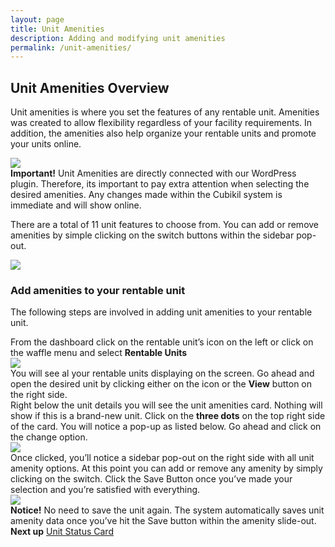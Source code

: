 ```yaml
---
layout: page
title: Unit Amenities
description: Adding and modifying unit amenities
permalink: /unit-amenities/
---
```


<h2 class="mb-3 fs-2">Unit Amenities Overview</h2>

<p class="lead mb-4">Unit amenities is where you set the features of any rentable unit. Amenities was created to allow flexibility regardless of your facility requirements. In addition, the amenities also help organize your rentable units and promote your units online. </p>
<img src="https://assets.cubikil.com/frontend/documentation/unit-amenities-overview.jpeg" class="img-fluid rounded-3 shadow-sm mb-4" />

<div class="alert bg-grad-2 text-white mb-4" role="alert">
<i class="fa-solid fa-circle-exclamation"></i>
  <b class="mx-2">Important!</b>
Unit Amenities are directly connected with our WordPress plugin. Therefore, its important to pay extra attention when selecting the desired amenities. Any changes made within the Cubikil system is immediate and will show online. 
</div>
<p class="lead mb-4">There are a total of 11 unit features to choose from. You can add or remove amenities by simple clicking on the switch buttons within the sidebar pop-out.</p>
<img src="https://assets.cubikil.com/frontend/documentation/unit-amenities-slide-out.jpeg" class="img-fluid rounded-3 shadow-sm mb-4" />
<h3 class="mb-3 fs-5">Add amenities to your rentable unit</h3>
<p class="lead mb-4">The following steps are involved in adding unit amenities to your rentable unit.</p>
<div class="d-flex flex-row gap-4 align-items-center mb-3 lead">
    <i class="fa-solid fa-circle-1 fs-1"></i><span>From the dashboard click on the rentable unit’s icon on the left or click on the waffle menu and select <b>Rentable Units</b></span>
</div>
<img src="https://assets.cubikil.com/frontend/documentation/rentable-units-icon.jpeg" class="img-fluid rounded-3 shadow-sm mb-4" />
<div class="d-flex flex-row gap-4 align-items-center mb-4 lead">
    <i class="fa-solid fa-circle-2 fs-1"></i><span>You will see al your rentable units displaying on the screen. Go ahead and open the desired unit by clicking either on the icon or the <b>View</b> button on the right side.</span>
</div>
<div class="d-flex flex-row gap-4 align-items-center mb-3 lead">
    <i class="fa-solid fa-circle-3 fs-1"></i><span>Right below the unit details you will see the unit amenities card. Nothing will show if this is a brand-new unit. Click on the <b>three dots</b> on the top right side of the card. You will notice a pop-up as listed below. Go ahead and click on the change option.</span>
</div>
<img src="https://assets.cubikil.com/frontend/documentation/unit-amenities-three-dots.jpeg" class="img-fluid rounded-3 shadow-sm mb-4" />
<div class="d-flex flex-row gap-4 align-items-center mb-3 lead">
    <i class="fa-solid fa-circle-4 fs-1"></i><span>Once clicked, you’ll notice a sidebar pop-out on the right side with all unit amenity options. At this point you can add or remove any amenity by simply clicking on the switch. Click the Save Button once you’ve made your selection and you’re satisfied with everything.</span>
</div>
<img src="https://assets.cubikil.com/frontend/documentation/unit-amenities-small-slide-out.jpeg" class="img-fluid rounded-3 shadow-sm mb-4" />
<div class="alert bg-warning text-dark mb-5" role="alert">
<i class="fa-solid fa-circle-exclamation"></i>
  <b class="mx-2">Notice!</b>
No need to save the unit again. The system automatically saves unit amenity data once you’ve hit the Save button within the amenity slide-out.  
</div>

<div class="bg-light rounded-3 p-3 d-flex flex-row justify-content-between">
<b>Next up</b>
<span>
<a href="{{ "/rentable-units/" | relative_url }}" class="text-decoration-none fw-bold">Unit Status Card</a>
</span>
</div>